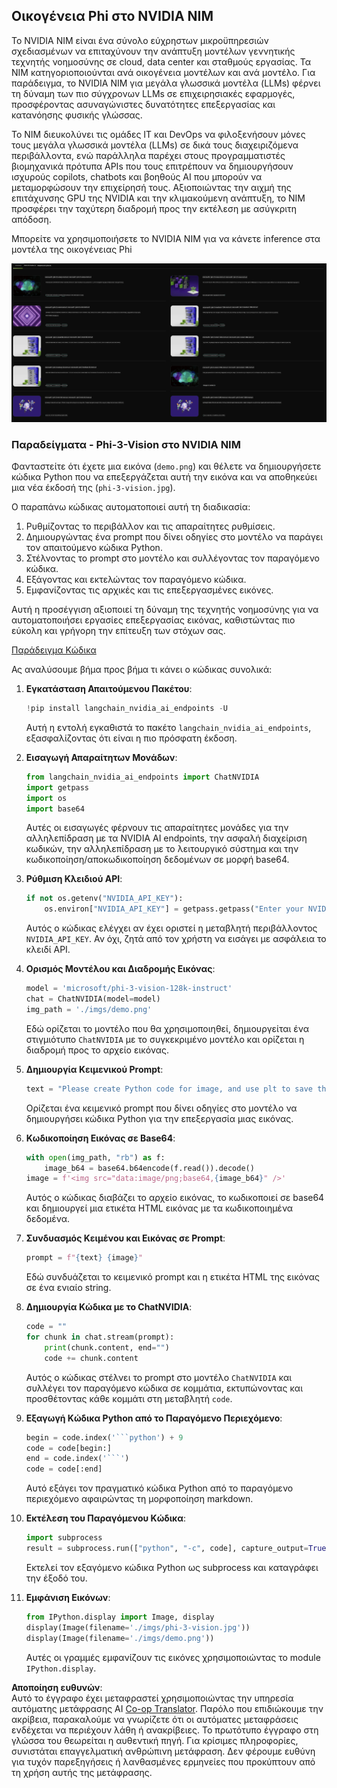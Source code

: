 <!--
CO_OP_TRANSLATOR_METADATA:
{
  "original_hash": "7b08e277df2a9307f861ae54bc30c772",
  "translation_date": "2025-07-16T19:36:45+00:00",
  "source_file": "md/01.Introduction/02/06.NVIDIA.md",
  "language_code": "el"
}
-->
## Οικογένεια Phi στο NVIDIA NIM

Το NVIDIA NIM είναι ένα σύνολο εύχρηστων μικροϋπηρεσιών σχεδιασμένων να επιταχύνουν την ανάπτυξη μοντέλων γεννητικής τεχνητής νοημοσύνης σε cloud, data center και σταθμούς εργασίας. Τα NIM κατηγοριοποιούνται ανά οικογένεια μοντέλων και ανά μοντέλο. Για παράδειγμα, το NVIDIA NIM για μεγάλα γλωσσικά μοντέλα (LLMs) φέρνει τη δύναμη των πιο σύγχρονων LLMs σε επιχειρησιακές εφαρμογές, προσφέροντας ασυναγώνιστες δυνατότητες επεξεργασίας και κατανόησης φυσικής γλώσσας.

Το NIM διευκολύνει τις ομάδες IT και DevOps να φιλοξενήσουν μόνες τους μεγάλα γλωσσικά μοντέλα (LLMs) σε δικά τους διαχειριζόμενα περιβάλλοντα, ενώ παράλληλα παρέχει στους προγραμματιστές βιομηχανικά πρότυπα APIs που τους επιτρέπουν να δημιουργήσουν ισχυρούς copilots, chatbots και βοηθούς AI που μπορούν να μεταμορφώσουν την επιχείρησή τους. Αξιοποιώντας την αιχμή της επιτάχυνσης GPU της NVIDIA και την κλιμακούμενη ανάπτυξη, το NIM προσφέρει την ταχύτερη διαδρομή προς την εκτέλεση με ασύγκριτη απόδοση.

Μπορείτε να χρησιμοποιήσετε το NVIDIA NIM για να κάνετε inference στα μοντέλα της οικογένειας Phi

![nim](../../../../../translated_images/Phi-NIM.09bebb743387ee4a5028d7d4f8fed55e619711b26c8937526b43a2af980f7dcf.el.png)

### **Παραδείγματα - Phi-3-Vision στο NVIDIA NIM**

Φανταστείτε ότι έχετε μια εικόνα (`demo.png`) και θέλετε να δημιουργήσετε κώδικα Python που να επεξεργάζεται αυτή την εικόνα και να αποθηκεύει μια νέα έκδοσή της (`phi-3-vision.jpg`).

Ο παραπάνω κώδικας αυτοματοποιεί αυτή τη διαδικασία:

1. Ρυθμίζοντας το περιβάλλον και τις απαραίτητες ρυθμίσεις.
2. Δημιουργώντας ένα prompt που δίνει οδηγίες στο μοντέλο να παράγει τον απαιτούμενο κώδικα Python.
3. Στέλνοντας το prompt στο μοντέλο και συλλέγοντας τον παραγόμενο κώδικα.
4. Εξάγοντας και εκτελώντας τον παραγόμενο κώδικα.
5. Εμφανίζοντας τις αρχικές και τις επεξεργασμένες εικόνες.

Αυτή η προσέγγιση αξιοποιεί τη δύναμη της τεχνητής νοημοσύνης για να αυτοματοποιήσει εργασίες επεξεργασίας εικόνας, καθιστώντας πιο εύκολη και γρήγορη την επίτευξη των στόχων σας.

[Παράδειγμα Κώδικα](../../../../../code/06.E2E/E2E_Nvidia_NIM_Phi3_Vision.ipynb)

Ας αναλύσουμε βήμα προς βήμα τι κάνει ο κώδικας συνολικά:

1. **Εγκατάσταση Απαιτούμενου Πακέτου**:
    ```python
    !pip install langchain_nvidia_ai_endpoints -U
    ```  
    Αυτή η εντολή εγκαθιστά το πακέτο `langchain_nvidia_ai_endpoints`, εξασφαλίζοντας ότι είναι η πιο πρόσφατη έκδοση.

2. **Εισαγωγή Απαραίτητων Μονάδων**:
    ```python
    from langchain_nvidia_ai_endpoints import ChatNVIDIA
    import getpass
    import os
    import base64
    ```  
    Αυτές οι εισαγωγές φέρνουν τις απαραίτητες μονάδες για την αλληλεπίδραση με τα NVIDIA AI endpoints, την ασφαλή διαχείριση κωδικών, την αλληλεπίδραση με το λειτουργικό σύστημα και την κωδικοποίηση/αποκωδικοποίηση δεδομένων σε μορφή base64.

3. **Ρύθμιση Κλειδιού API**:
    ```python
    if not os.getenv("NVIDIA_API_KEY"):
        os.environ["NVIDIA_API_KEY"] = getpass.getpass("Enter your NVIDIA API key: ")
    ```  
    Αυτός ο κώδικας ελέγχει αν έχει οριστεί η μεταβλητή περιβάλλοντος `NVIDIA_API_KEY`. Αν όχι, ζητά από τον χρήστη να εισάγει με ασφάλεια το κλειδί API.

4. **Ορισμός Μοντέλου και Διαδρομής Εικόνας**:
    ```python
    model = 'microsoft/phi-3-vision-128k-instruct'
    chat = ChatNVIDIA(model=model)
    img_path = './imgs/demo.png'
    ```  
    Εδώ ορίζεται το μοντέλο που θα χρησιμοποιηθεί, δημιουργείται ένα στιγμιότυπο `ChatNVIDIA` με το συγκεκριμένο μοντέλο και ορίζεται η διαδρομή προς το αρχείο εικόνας.

5. **Δημιουργία Κειμενικού Prompt**:
    ```python
    text = "Please create Python code for image, and use plt to save the new picture under imgs/ and name it phi-3-vision.jpg."
    ```  
    Ορίζεται ένα κειμενικό prompt που δίνει οδηγίες στο μοντέλο να δημιουργήσει κώδικα Python για την επεξεργασία μιας εικόνας.

6. **Κωδικοποίηση Εικόνας σε Base64**:
    ```python
    with open(img_path, "rb") as f:
        image_b64 = base64.b64encode(f.read()).decode()
    image = f'<img src="data:image/png;base64,{image_b64}" />'
    ```  
    Αυτός ο κώδικας διαβάζει το αρχείο εικόνας, το κωδικοποιεί σε base64 και δημιουργεί μια ετικέτα HTML εικόνας με τα κωδικοποιημένα δεδομένα.

7. **Συνδυασμός Κειμένου και Εικόνας σε Prompt**:
    ```python
    prompt = f"{text} {image}"
    ```  
    Εδώ συνδυάζεται το κειμενικό prompt και η ετικέτα HTML της εικόνας σε ένα ενιαίο string.

8. **Δημιουργία Κώδικα με το ChatNVIDIA**:
    ```python
    code = ""
    for chunk in chat.stream(prompt):
        print(chunk.content, end="")
        code += chunk.content
    ```  
    Αυτός ο κώδικας στέλνει το prompt στο μοντέλο `ChatNVIDIA` και συλλέγει τον παραγόμενο κώδικα σε κομμάτια, εκτυπώνοντας και προσθέτοντας κάθε κομμάτι στη μεταβλητή `code`.

9. **Εξαγωγή Κώδικα Python από το Παραγόμενο Περιεχόμενο**:
    ```python
    begin = code.index('```python') + 9  
    code = code[begin:]  
    end = code.index('```')
    code = code[:end]
    ```  
    Αυτό εξάγει τον πραγματικό κώδικα Python από το παραγόμενο περιεχόμενο αφαιρώντας τη μορφοποίηση markdown.

10. **Εκτέλεση του Παραγόμενου Κώδικα**:
    ```python
    import subprocess
    result = subprocess.run(["python", "-c", code], capture_output=True)
    ```  
    Εκτελεί τον εξαγόμενο κώδικα Python ως subprocess και καταγράφει την έξοδό του.

11. **Εμφάνιση Εικόνων**:
    ```python
    from IPython.display import Image, display
    display(Image(filename='./imgs/phi-3-vision.jpg'))
    display(Image(filename='./imgs/demo.png'))
    ```  
    Αυτές οι γραμμές εμφανίζουν τις εικόνες χρησιμοποιώντας το module `IPython.display`.

**Αποποίηση ευθυνών**:  
Αυτό το έγγραφο έχει μεταφραστεί χρησιμοποιώντας την υπηρεσία αυτόματης μετάφρασης AI [Co-op Translator](https://github.com/Azure/co-op-translator). Παρόλο που επιδιώκουμε την ακρίβεια, παρακαλούμε να γνωρίζετε ότι οι αυτόματες μεταφράσεις ενδέχεται να περιέχουν λάθη ή ανακρίβειες. Το πρωτότυπο έγγραφο στη γλώσσα του θεωρείται η αυθεντική πηγή. Για κρίσιμες πληροφορίες, συνιστάται επαγγελματική ανθρώπινη μετάφραση. Δεν φέρουμε ευθύνη για τυχόν παρεξηγήσεις ή λανθασμένες ερμηνείες που προκύπτουν από τη χρήση αυτής της μετάφρασης.